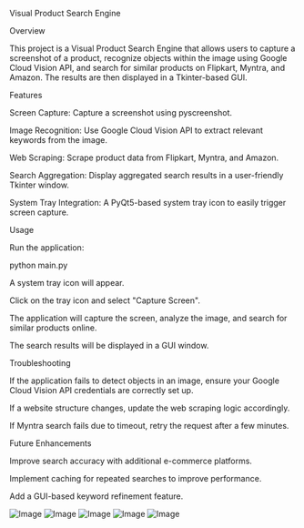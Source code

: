 Visual Product Search Engine

Overview

This project is a Visual Product Search Engine that allows users to capture a screenshot of a product, recognize objects within the image using Google Cloud Vision API, and search for similar products on Flipkart, Myntra, and Amazon. The results are then displayed in a Tkinter-based GUI.

Features

Screen Capture: Capture a screenshot using pyscreenshot.

Image Recognition: Use Google Cloud Vision API to extract relevant keywords from the image.

Web Scraping: Scrape product data from Flipkart, Myntra, and Amazon.

Search Aggregation: Display aggregated search results in a user-friendly Tkinter window.

System Tray Integration: A PyQt5-based system tray icon to easily trigger screen capture.



Usage

Run the application:

python main.py

A system tray icon will appear.

Click on the tray icon and select "Capture Screen".

The application will capture the screen, analyze the image, and search for similar products online.

The search results will be displayed in a GUI window.



Troubleshooting

If the application fails to detect objects in an image, ensure your Google Cloud Vision API credentials are correctly set up.

If a website structure changes, update the web scraping logic accordingly.

If Myntra search fails due to timeout, retry the request after a few minutes.



Future Enhancements

Improve search accuracy with additional e-commerce platforms.

Implement caching for repeated searches to improve performance.

Add a GUI-based keyword refinement feature.










![Image](https://github.com/user-attachments/assets/2f9d106a-7fda-480d-9bd4-7d457709754d)
![Image](https://github.com/user-attachments/assets/be06451b-2132-446e-9cfe-16dcbe35a080)
![Image](https://github.com/user-attachments/assets/ee56d503-3fb4-4d9f-b2ff-ceaf71265229)
![Image](https://github.com/user-attachments/assets/9e9fbc5b-4796-4a0c-bef5-15403af5ecc1)
![Image](https://github.com/user-attachments/assets/bacf3d9e-a4fb-4de5-ba3e-565959a1534d)
